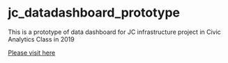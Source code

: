 # jc_datadashboard_prototype
This is a prototype of data dashboard for JC infrastructure project in Civic Analytics Class in 2019

[Please visit here](https://han.codes/jc-dashboard)
